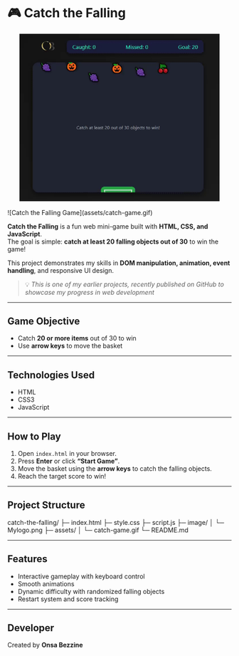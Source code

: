 # 🎮 Catch the Falling

<p align="center">
  <img src="assets/catch-game.gif" alt="Catch the Falling Game" width="450">
</p>
![Catch the Falling Game](assets/catch-game.gif)

**Catch the Falling** is a fun web mini-game built with **HTML, CSS, and JavaScript**.  
The goal is simple: **catch at least 20 falling objects out of 30** to win the game!

This project demonstrates my skills in **DOM manipulation, animation, event handling**, and responsive UI design.  

> 💡 *This is one of my earlier projects, recently published on GitHub to showcase my progress in web development*

---

## Game Objective
- Catch **20 or more items** out of 30 to win
- Use **arrow keys** to move the basket

---

## Technologies Used
- HTML
- CSS3
- JavaScript

---

## How to Play
1. Open `index.html` in your browser.
2. Press **Enter** or click **“Start Game”**.
3. Move the basket using the **arrow keys** to catch the falling objects.
4. Reach the target score to win!

---

## Project Structure
catch-the-falling/
├─ index.html
├─ style.css
├─ script.js
├─ image/
│   └─ Mylogo.png
├─ assets/
│   └─ catch-game.gif
└─ README.md

---

## Features
- Interactive gameplay with keyboard control 
- Smooth animations  
- Dynamic difficulty with randomized falling objects 
- Restart system and score tracking

---

## Developer
Created by **Onsa Bezzine**  
